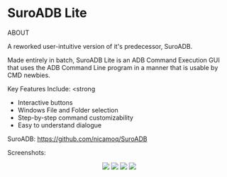 SuroADB Lite
=============================================================
ABOUT

A reworked user-intuitive version of it's predecessor, SuroADB.

Made entirely in batch, SuroADB Lite is an ADB Command Execution GUI that
uses the ADB Command Line program in a manner that is usable by CMD newbies.


Key Features Include:
<strong
- Interactive buttons
- Windows File and Folder selection
- Step-by-step command customizability
- Easy to understand dialogue
</strong>

SuroADB: https://github.com/nicamoq/SuroADB

Screenshots:
<p align="center">
  <img src="https://i.ibb.co/c6RpyWp/1.png">
  <img src="https://i.ibb.co/mSHzG2L/2.png">
  <img src="https://i.ibb.co/cQPSrGY/3.png">
  <img src="https://i.ibb.co/4jBdp7H/4.png">
</p>

